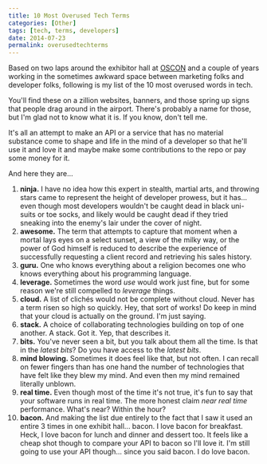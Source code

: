 ```yaml
---
title: 10 Most Overused Tech Terms
categories: [Other]
tags: [tech, terms, developers]
date: 2014-07-23
permalink: overusedtechterms
---
```


Based on two laps around the exhibitor hall at [OSCON](/oscon2014) and a couple of years working in the sometimes awkward space between marketing folks and developer folks, following is my list of the 10 most overused words in tech.
<!-- more -->

You'll find these on a zillion websites, banners, and those spring up signs that people drag around in the airport. There's probably a name for those, but I'm glad not to know what it is. If you know, don't tell me.

It's all an attempt to make an API or a service that has no material substance come to shape and life in the mind of a developer so that he'll use it and love it and maybe make some contributions to the repo or pay some money for it.

And here they are...

1.  **ninja.** I have no idea how this expert in stealth, martial arts, and throwing stars came to represent the height of developer prowess, but it has... even though most developers wouldn't be caught dead in black uni-suits or toe socks, and likely would be caught dead if they tried sneaking into the enemy's lair under the cover of night.
2.  **awesome.** The term that attempts to capture that moment when a mortal lays eyes on a select sunset, a view of the milky way, or the power of God himself is reduced to describe the experience of successfully requesting a client record and retrieving his sales history.
3.  **guru.** One who knows everything about a religion becomes one who knows everything about his programming language.
4.  **leverage.** Sometimes the word _use_ would work just fine, but for some reason we're still compelled to _leverage_ things.
5.  **cloud.** A list of clich&eacute;s would not be complete without cloud. Never has a term risen so high so quickly. Hey, that sort of works! Do keep in mind that your cloud is actually on the ground. I'm just saying.
6.  **stack.** A choice of collaborating technologies building on top of one another. A stack. Got it. Yep, that describes it.
7.  **bits.** You've never seen a bit, but you talk about them all the time. Is that in the _latest bits_? Do you have access to the _latest bits_.
8.  **mind blowing.** Sometimes it does feel like that, but not often. I can recall on fewer fingers than has one hand the number of technologies that have felt like they blew my mind. And even then my mind remained literally unblown.
9.  **real time.** Even though most of the time it's not true, it's fun to say that your software runs in real time. The more honest claim _near real time_ performance. What's near? Within the hour?
10.  **bacon.** And making the list due entirely to the fact that I saw it used an entire 3 times in one exhibit hall... bacon. I love bacon for breakfast. Heck, I love bacon for lunch and dinner and dessert too. It feels like a cheap shot though to compare your API to bacon so I'll love it. I'm still going to use your API though... since you said bacon. I do love bacon.

 